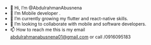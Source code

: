 - 👋 Hi, I’m @AbdulrahmanAbusnena 
- 👀 I’m Mobile developer  .
- 🌱 I’m currently growing my flutter and react-native skills.
- 💞️ I’m looking to collaborate with mobile and software developers.
- 📫 How to reach me this is my email abdulrahmanabusnena01@gmail.com  or call /0916095183

<!---
AbdulrahmanAbusnena/AbdulrahmanAbusnena is a ✨ special ✨ repository because its `README.md` (this file) appears on your GitHub profile.
You can click the Preview link to take a look at your changes.
--->
